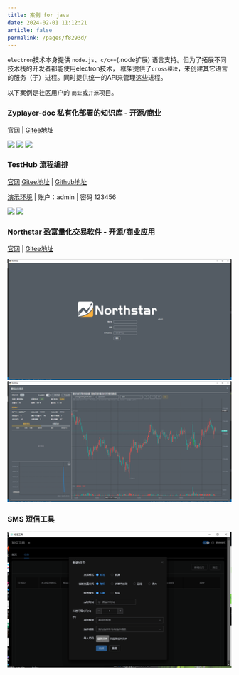 ```yaml
---
title: 案例 for java
date: 2024-02-01 11:12:21
article: false
permalink: /pages/f8293d/
---
```


`electron`技术本身提供 `node.js`、`c/c++`(.node扩展) 语言支持。但为了拓展不同技术栈的开发者都能使用electron技术，
框架提供了`cross模块`，来创建其它语言的服务（子）进程。同时提供统一的API来管理这些进程。

以下案例是社区用户的 `商业`或`开源`项目。

### Zyplayer-doc 私有化部署的知识库 - 开源/商业

[官网](http://doc.zyplayer.com/#/integrate/zyplayer-doc?utm=electron-egg) |
[Gitee地址](http://doc.zyplayer.com/#/integrate/zyplayer-doc?utm=electron-egg)

![](https://img01.kaka996.com/ee/images/ee-v3/zydoc/zy-p3.png)
![](https://img01.kaka996.com/ee/images/ee-v3/zydoc/zy-p2.png)
![](https://img01.kaka996.com/ee/images/ee-v3/zydoc/zy-p1.png)

###  TestHub 流程编排

[官网](http://nsrule.com/?from=electron-egg)
[Gitee地址](https://gitee.com/dromara/TestHub/?from=electron-egg) |
[Github地址](https://github.com/dromara/TestHub/?from=electron-egg)

[演示环境](http://testhub.nsrule.com:11018/#/) | 账户：admin | 密码 123456

![](https://img01.kaka996.com/ee/images/ee-v3/testhub/testhub-p1.png)
![](https://img01.kaka996.com/ee/images/ee-v3/testhub/testhub-p2.png)

###  Northstar 盈富量化交易软件 - 开源/商业应用

[官网](https://www.quantit.tech/?from=electron-egg) |
[Gitee地址](https://gitee.com/dromara/northstar/?from=electron-egg)

![d8b3c88f70d2142ff981b54584fa9da.png](/img/electron-egg/showcase/p4.png)
![2690e140e20fa39cc76a2e070c4f107.png](/img/electron-egg/showcase/p3.png)

###  SMS 短信工具
![d8b3c88f70d2142ff981b54584fa9da.png](/img/electron-egg/showcase/sms-p1.png)

